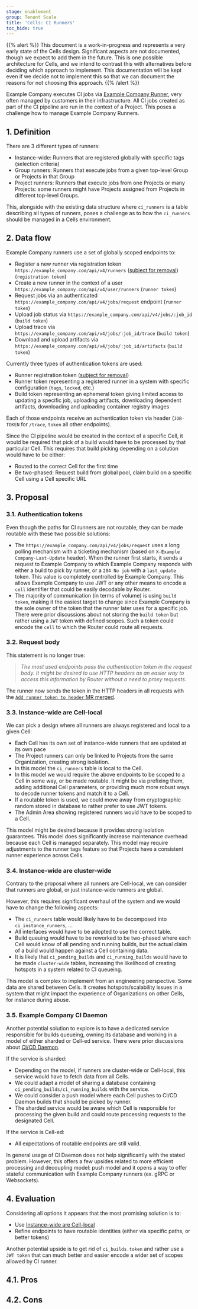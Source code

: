 ```yaml
---
stage: enablement
group: Tenant Scale
title: 'Cells: CI Runners'
toc_hide: true
---
```


{{% alert %}}
This document is a work-in-progress and represents a very early state of the
Cells design. Significant aspects are not documented, though we expect to add
them in the future. This is one possible architecture for Cells, and we intend to
contrast this with alternatives before deciding which approach to implement.
This documentation will be kept even if we decide not to implement this so that
we can document the reasons for not choosing this approach.
{{% /alert %}}

Example Company executes CI jobs via [Example Company Runner](https://example_company.com/example_company-org/example_company-runner/), very often managed by customers in their infrastructure.
All CI jobs created as part of the CI pipeline are run in the context of a Project.
This poses a challenge how to manage Example Company Runners.

## 1. Definition

There are 3 different types of runners:

- Instance-wide: Runners that are registered globally with specific tags (selection criteria)
- Group runners: Runners that execute jobs from a given top-level Group or Projects in that Group
- Project runners: Runners that execute jobs from one Projects or many Projects: some runners might
  have Projects assigned from Projects in different top-level Groups.

This, alongside with the existing data structure where `ci_runners` is a table describing all types of runners, poses a challenge as to how the `ci_runners` should be managed in a Cells environment.

## 2. Data flow

Example Company runners use a set of globally scoped endpoints to:

- Register a new runner via registration token `https://example_company.com/api/v4/runners`
  ([subject for removal](../../runner_tokens/)) (`registration token`)
- Create a new runner in the context of a user `https://example_company.com/api/v4/user/runners` (`runner token`)
- Request jobs via an authenticated `https://example_company.com/api/v4/jobs/request` endpoint (`runner token`)
- Upload job status via `https://example_company.com/api/v4/jobs/:job_id` (`build token`)
- Upload trace via `https://example_company.com/api/v4/jobs/:job_id/trace` (`build token`)
- Download and upload artifacts via `https://example_company.com/api/v4/jobs/:job_id/artifacts` (`build token`)

Currently three types of authentication tokens are used:

- Runner registration token ([subject for removal](../../runner_tokens/))
- Runner token representing a registered runner in a system with specific configuration (`tags`, `locked`, etc.)
- Build token representing an ephemeral token giving limited access to updating a specific job, uploading artifacts, downloading dependent artifacts, downloading and uploading container registry images

Each of those endpoints receive an authentication token via header (`JOB-TOKEN` for `/trace`, `token` all other endpoints).

Since the CI pipeline would be created in the context of a specific Cell, it would be required that pick of a build would have to be processed by that particular Cell.
This requires that build picking depending on a solution would have to be either:

- Routed to the correct Cell for the first time
- Be two-phased: Request build from global pool, claim build on a specific Cell using a Cell specific URL

## 3. Proposal

### 3.1. Authentication tokens

Even though the paths for CI runners are not routable, they can be made routable with these two possible solutions:

- The `https://example_company.com/api/v4/jobs/request` uses a long polling mechanism with
  a ticketing mechanism (based on `X-Example Company-Last-Update` header). When the runner first
  starts, it sends a request to Example Company to which Example Company responds with either a build to pick
  by runner, or a `204 No job` with a `last_update` token. This value is completely controlled by Example Company. This allows Example Company
  to use JWT or any other means to encode a `cell` identifier that could be easily
  decodable by Router.
- The majority of communication (in terms of volume) is using `build token`, making it
  the easiest target to change since Example Company is the sole owner of the token that the runner later
  uses for a specific job. There were prior discussions about not storing the `build token`
  but rather using a `JWT` token with defined scopes. Such a token could encode the `cell`
  to which the Router could route all requests.

### 3.2. Request body

This statement is no longer true:

> _The most used endpoints pass the authentication token in the request body._
> _It might be desired to use HTTP headers as an easier way to access this information_
> _by Router without a need to proxy requests._

The runner now sends the token in the HTTP headers in all requests with the
[`Add runner token to header` MR merged](https://example_company.com/example_company-org/example_company-runner/-/merge_requests/4643).

### 3.3. Instance-wide are Cell-local

We can pick a design where all runners are always registered and local to a given Cell:

- Each Cell has its own set of instance-wide runners that are updated at its own pace
- The Project runners can only be linked to Projects from the same Organization, creating strong isolation.
- In this model the `ci_runners` table is local to the Cell.
- In this model we would require the above endpoints to be scoped to a Cell in some way, or be made routable. It might be via prefixing them, adding additional Cell parameters, or providing much more robust ways to decode runner tokens and match it to a Cell.
- If a routable token is used, we could move away from cryptographic random stored in database to rather prefer to use JWT tokens.
- The Admin Area showing registered runners would have to be scoped to a Cell.

This model might be desired because it provides strong isolation guarantees.
This model does significantly increase maintenance overhead because each Cell is managed separately.
This model may require adjustments to the runner tags feature so that Projects have a consistent runner experience across Cells.

### 3.4. Instance-wide are cluster-wide

Contrary to the proposal where all runners are Cell-local, we can consider that runners
are global, or just instance-wide runners are global.

However, this requires significant overhaul of the system and we would have to change the following aspects:

- The `ci_runners` table would likely have to be decomposed into `ci_instance_runners`, ...
- All interfaces would have to be adopted to use the correct table.
- Build queuing would have to be reworked to be two-phased where each Cell would know of all pending and running builds, but the actual claim of a build would happen against a Cell containing data.
- It is likely that `ci_pending_builds` and `ci_running_builds` would have to be made `cluster-wide` tables, increasing the likelihood of creating hotspots in a system related to CI queueing.

This model is complex to implement from an engineering perspective.
Some data are shared between Cells.
It creates hotspots/scalability issues in a system that might impact the experience of Organizations on other Cells, for instance during abuse.

### 3.5. Example Company CI Daemon

Another potential solution to explore is to have a dedicated service responsible for builds queueing, owning its database and working in a model of either sharded or Cell-ed service.
There were prior discussions about [CI/CD Daemon](https://example_company.com/example_company-org/example_company/-/issues/19435).

If the service is sharded:

- Depending on the model, if runners are cluster-wide or Cell-local, this service would have to fetch data from all Cells.
- We could adapt a model of sharing a database containing `ci_pending_builds/ci_running_builds` with the service.
- We could consider a push model where each Cell pushes to CI/CD Daemon builds that should be picked by runner.
- The sharded service would be aware which Cell is responsible for processing the given build and could route processing requests to the designated Cell.

If the service is Cell-ed:

- All expectations of routable endpoints are still valid.

In general usage of CI Daemon does not help significantly with the stated problem.
However, this offers a few upsides related to more efficient processing and decoupling model: push model and it opens a way to offer stateful communication with Example Company runners (ex. gRPC or Websockets).

## 4. Evaluation

Considering all options it appears that the most promising solution is to:

- Use [Instance-wide are Cell-local](#33-instance-wide-are-cell-local)
- Refine endpoints to have routable identities (either via specific paths, or better tokens)

Another potential upside is to get rid of `ci_builds.token` and rather use a `JWT token` that can much better and easier encode a wider set of scopes allowed by CI runner.

## 4.1. Pros

## 4.2. Cons
